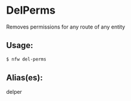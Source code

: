 # DelPerms
Removes permissions for any route of any entity
## Usage:
```sh
$ nfw del-perms
```
## Alias(es):
delper
